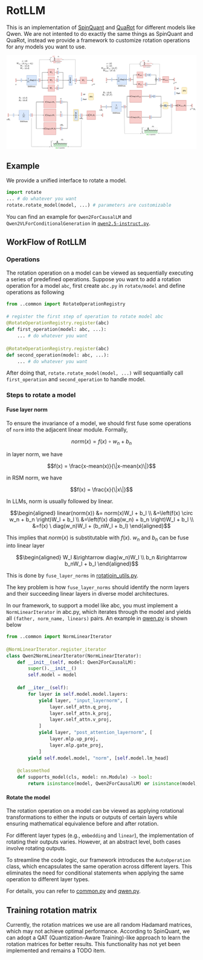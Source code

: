 # RotLLM
This is an implementation of [SpinQuant](https://arxiv.org/abs/2405.16406) and [QuaRot](https://arxiv.org/abs/2404.00456) for different models like Qwen. We are not intented to do exactly the same things as SpinQuant and QuaRot, instead we provide a framework to customize rotation operations for any models you want to use.

![Example rotation for Qwen2](../../assets/rotation.png)

## Example
We provide a unified interface to rotate a model.
```python
import rotate
... # do whatever you want
rotate.rotate_model(model, ...) # parameters are customizable
```
You can find an example for `Qwen2ForCausalLM` and `Qwen2VLForConditionalGeneration` in [`qwen2.5-instruct.py`](./example/qwen2.5-instruct.py).

## WorkFlow of RotLLM
### Operations
The rotation operation on a model can be viewed as sequentially executing a series of predefined operations. Suppose you want to add a rotation operation for a model `abc`, first create `abc.py` in `rotate/model` and define operations as following
```python
from ..common import RotateOperationRegistry

# register the first step of operation to rotate model abc
@RotateOperationRegistry.register(abc)
def first_operation(model: abc, ...):
    ... # do whatever you want

@RotateOperationRegistry.register(abc)
def second_operation(model: abc, ...):
    ... # do whatever you want
```
After doing that, `rotate.rotate_model(model, ...)` will sequantially call `first_operation` and `second_operation` to handle model.

### Steps to rotate a model
#### Fuse layer norm
To ensure the invariance of a model, we should first fuse some operations of `norm` into the adjacent linear module.
Formally, 
```math
norm(x) = f(x) \circ w_n + b_n
```
in layer norm, we have
```math
f(x) = \frac{x-mean(x)}{\|x-mean(x)\|}
```
in RSM norm, we have
```math
f(x) = \frac{x}{\|x\|}
```
In LLMs, norm is usually followed by linear.
```math
\begin{aligned}
linear(norm(x)) &= norm(x)W_l + b_l \\
&=\left(f(x) \circ w_n + b_n \right)W_l + b_l \\
&=\left(f(x) diag(w_n) + b_n \right)W_l + b_l \\
&=f(x) \ diag(w_n)W_l + (b_nW_l + b_l)
\end{aligned}
```
This implies that $`norm(x)`$ is substitutable with $`f(x)`$. $`w_n`$ and $`b_n`$ can be fuse into linear layer
```math
\begin{aligned}
W_l &\rightarrow diag(w_n)W_l \\
b_n &\rightarrow b_nW_l + b_l
\end{aligned}
```

This is done by `fuse_layer_norms` in [rotatioin_utils.py](./rotate/rotation_utils.py).

The key problem is how `fuse_layer_norms` should identify the norm layers and their succeeding linear layers in diverse model architectures.

In our framework, to support a model like abc, you must implement a `NormLinearIterator` in abc.py, which iterates through the model and yields all `(father, norm_name, linears)` pairs. An example in [qwen.py](./rotate/model/qwen.py) is shown below
```python
from ..common import NormLinearIterator

@NormLinearIterator.register_iterator
class Qwen2NormLinearIterator(NormLinearIterator):
    def __init__(self, model: Qwen2ForCausalLM):
        super().__init__()
        self.model = model
        
    def __iter__(self):
        for layer in self.model.model.layers:
            yield layer, "input_layernorm", [
                layer.self_attn.q_proj,
                layer.self_attn.k_proj,
                layer.self_attn.v_proj,
            ]
            yield layer, "post_attention_layernorm", [
                layer.mlp.up_proj,
                layer.mlp.gate_proj,
            ]
        yield self.model.model, "norm", [self.model.lm_head]
        
    @classmethod
    def supports_model(cls, model: nn.Module) -> bool:
        return isinstance(model, Qwen2ForCausalLM) or isinstance(model, Qwen2VLForConditionalGeneration)
```

#### Rotate the model
The rotation operation on a model can be viewed as applying rotational transformations to either the inputs or outputs of certain layers while ensuring mathematical equivalence before and after rotation.

For different layer types (e.g., `embedding` and `linear`), the implementation of rotating their outputs varies. However, at an abstract level, both cases involve rotating outputs.

To streamline the code logic, our framework introduces the `AutoOperation` class, which encapsulates the same operation across different layers. This eliminates the need for conditional statements when applying the same operation to different layer types.

For details, you can refer to [common.py](./rotate/common.py) and [qwen.py](./rotate/model/qwen.py).

## Training rotation matrix
Currently, the rotation matrices we use are all random Hadamard matrices, which may not achieve optimal performance. According to SpinQuant, we can adopt a QAT (Quantization-Aware Training)-like approach to learn the rotation matrices for better results. This functionality has not yet been implemented and remains a TODO item.
